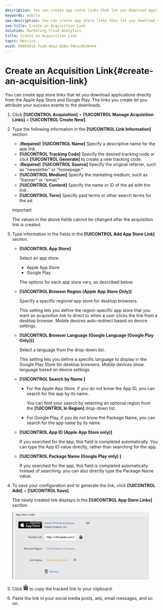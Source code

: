 ```yaml
---
description: You can create app store links that let you download applications directly from the Apple App Store and Google Play. The links you create let you attribute your success events to the downloads.
keywords: mobile
seo-description: You can create app store links that let you download applications directly from the Apple App Store and Google Play. The links you create let you attribute your success events to the downloads.
seo-title: Create an Acquisition Link
solution: Marketing Cloud,Analytics
title: Create an Acquisition Link
topic: Metrics
uuid: bb603013-fca9-44a2-820a-59e1c85d9444
---
```


# Create an Acquisition Link{#create-an-acquisition-link}

You can create app store links that let you download applications directly from the Apple App Store and Google Play. The links you create let you attribute your success events to the downloads.

1. Click **[!UICONTROL Acquisition]** > **[!UICONTROL Manage Acquisition Links]** > **[!UICONTROL Create New]**.
1. Type the following information in the **[!UICONTROL Link Information]** section:

    * (**Required**) **[!UICONTROL Name]**
    Specify a descriptive name for the app link.
    * **[!UICONTROL Tracking Code]**
      Specify the desired tracking code or click **[!UICONTROL Generate]** to create a new tracking code.
    * (**Required**) **[!UICONTROL Source]**
      Specify the original referrer, such as "newsletter" or "homepage."
    * **[!UICONTROL Medium]**
      Specify the marketing medium, such as "banner" or "email."
    * **[!UICONTROL Content]**
      Specify the name or ID of the ad with the link.
    * **[!UICONTROL Term]**
      Specify paid terms or other search terms for the ad.


   >[!IMPORTANT]
   >
   >The values in the above fields cannot be changed after the acquisition link is created.

1. Type information in the fields in the **[!UICONTROL Add App Store Link]** section.

   * **[!UICONTROL App Store]**

     Select an app store:  
      * Apple App Store  
      * Google Play  

     The options for each app store vary, as described below.

   * **[!UICONTROL Browser Region (Apple App Store Only)]**

      Specify a specific regional app store for desktop browsers. 
  
      This setting lets you define the region-specific app store that you want an acquisition link to direct to when a user clicks the link from a desktop browser. Mobile devices auto-redirect based on device settings.

   * **[!UICONTROL Browser Language (Google Language (Google Play Only))]**

      Select a language from the drop-down list. 
  
      This setting lets you define a specific language to display in the Google Play Store for desktop browsers. Mobile devices show language based on device settings.

   * **[!UICONTROL Search by Name ]**

      * For the Apple App Store, if you do not know the App ID, you can search for the app by its name. 
  
        You can limit your search by selecting an optional region from the **[!UICONTROL In Region]** drop-down list.

      * For Google Play, if you do not know the Package Name, you can search for the app name by its name.

   * **[!UICONTROL App ID (Apple App Store only)]**

      If you searched for the app, this field is completed automatically. You can type the App ID value directly, rather than searching for the app.

   * **[!UICONTROL Package Name (Google Play only) ]**

      If you searched for the app, this field is completed automatically. Instead of searching. you can also directly type the Package Name value.

1. To save your configuration and to generate the link, click **[!UICONTROL Add]** > **[!UICONTROL Save]**.

   The newly created link displays in the **[!UICONTROL App Store Links]** section.

   ![store link](assets/apps_store_links.png)

1. Click ![clipboard icon](assets/icon_clipboard.png) to copy the tracked link to your clipboard.

1. Paste the link in your social media posts, ads, email messages, and so on.